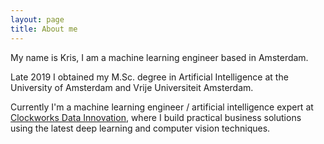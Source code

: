 ```yaml
---
layout: page
title: About me
---
```


My name is Kris, I am a machine learning engineer based in Amsterdam.

Late 2019 I obtained my M.Sc. degree in Artificial Intelligence at the University of Amsterdam and Vrije Universiteit Amsterdam.

Currently I'm a machine learning engineer / artificial intelligence expert at [Clockworks Data Innovation](https://www.clockworks.co), where I build practical business solutions using the latest deep learning and computer vision techniques.
